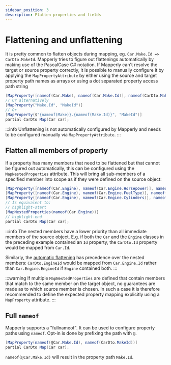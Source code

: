 ```yaml
---
sidebar_position: 3
description: Flatten properties and fields
---
```


# Flattening and unflattening

It is pretty common to flatten objects during mapping, eg. `Car.Make.Id => CarDto.MakeId`.
Mapperly tries to figure out flattenings automatically by making use of the PascalCase C# notation.
If Mapperly can't resolve the target or source property correctly, it is possible to manually configure it by applying the `MapPropertyAttribute`
by either using the source and target property path names as arrays or using a dot separated property access path string

```csharp
[MapProperty([nameof(Car.Make), nameof(Car.Make.Id)], nameof(CarDto.MakeId))]
// Or alternatively
[MapProperty("Make.Id", "MakeId")]
// Or
[MapProperty($"{nameof(Make)}.{nameof(Make.Id)}", "MakeId")]
partial CarDto Map(Car car);
```

:::info
Unflattening is not automatically configured by Mapperly and needs to be configured manually via `MapPropertyAttribute`.
:::

## Flatten all members of property

If a property has many members that need to be flattened but that cannot be figured out automatically, this can be configured using the `MapNestedProperties` attribute.
This will bring all sub-members of a specified member into scope as if they were defined on the source object:

```csharp
[MapProperty([nameof(Car.Engine), nameof(Car.Engine.Horsepower)], nameof(CarDto.Horsepower))]
[MapProperty([nameof(Car.Engine), nameof(Car.Engine.FuelType)], nameof(CarDto.FuelType))]
[MapProperty([nameof(Car.Engine), nameof(Car.Engine.Cylinders)], nameof(CarDto.Cylinders))]
// Is equivalent to:
// highlight-start
[MapNestedProperties(nameof(Car.Engine))]
// highlight-end
partial CarDto Map(Car car);
```

:::info
The nested members have a lower priority than all immediate members of the source object.
E.g. if both the `Car` and the `Engine` classes in the preceding example contained an `Id` property, the `CarDto.Id` property would be mapped from `Car.Id`.

Similarly, the [automatic flattening](#flattening-and-unflattening) has precedence over the nested members:
`CarDto.EngineId` would be mapped from `Car.Engine.Id` rather than `Car.Engine.EngineId` if `Engine` contained both.
:::

:::warning
If multiple `MapNestedProperties` are defined that contain members that match to the same member on the target object, no guarantees are made as to which source member is chosen.
In such a case it is therefore recommended to define the expected property mapping explicitly using a `MapProperty` attribute.
:::

## Full `nameof`

Mapperly supports a "fullnameof".
It can be used to configure property paths using `nameof`.
Opt-in is done by prefixing the path with `@`.

```csharp
[MapProperty(nameof(@Car.Make.Id), nameof(CarDto.MakeId))]
partial CarDto Map(Car car);
```

`nameof(@Car.Make.Id)` will result in the property path `Make.Id`.
